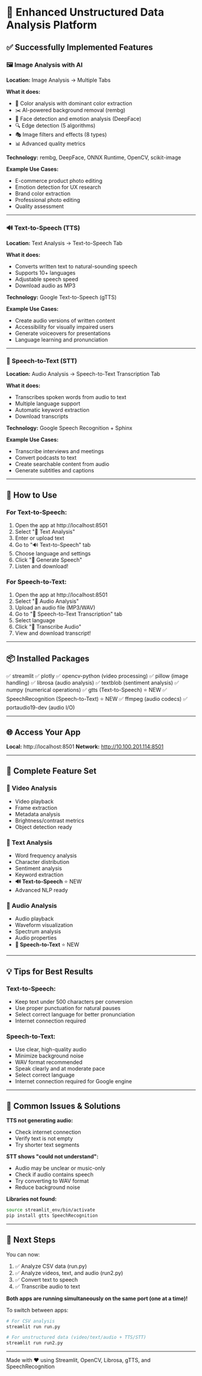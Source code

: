 # 🎉 Enhanced Unstructured Data Analysis Platform

## ✅ Successfully Implemented Features

### 🖼️ Image Analysis with AI
**Location:** Image Analysis → Multiple Tabs

**What it does:**
- 🎨 Color analysis with dominant color extraction
- ✂️ AI-powered background removal (rembg)
- 👤 Face detection and emotion analysis (DeepFace)
- 🔍 Edge detection (5 algorithms)
- 🎭 Image filters and effects (8 types)
- 📊 Advanced quality metrics

**Technology:** rembg, DeepFace, ONNX Runtime, OpenCV, scikit-image

**Example Use Cases:**
- E-commerce product photo editing
- Emotion detection for UX research
- Brand color extraction
- Professional photo editing
- Quality assessment

---

### 🔊 Text-to-Speech (TTS)
**Location:** Text Analysis → Text-to-Speech Tab

**What it does:**
- Converts written text to natural-sounding speech
- Supports 10+ languages
- Adjustable speech speed
- Download audio as MP3

**Technology:** Google Text-to-Speech (gTTS)

**Example Use Cases:**
- Create audio versions of written content
- Accessibility for visually impaired users
- Generate voiceovers for presentations
- Language learning and pronunciation

---

### 🎤 Speech-to-Text (STT)
**Location:** Audio Analysis → Speech-to-Text Transcription Tab

**What it does:**
- Transcribes spoken words from audio to text
- Multiple language support
- Automatic keyword extraction
- Download transcripts

**Technology:** Google Speech Recognition + Sphinx

**Example Use Cases:**
- Transcribe interviews and meetings
- Convert podcasts to text
- Create searchable content from audio
- Generate subtitles and captions

---

## 🎯 How to Use

### For Text-to-Speech:
1. Open the app at http://localhost:8501
2. Select "📝 Text Analysis"
3. Enter or upload text
4. Go to "🔊 Text-to-Speech" tab
5. Choose language and settings
6. Click "🎤 Generate Speech"
7. Listen and download!

### For Speech-to-Text:
1. Open the app at http://localhost:8501
2. Select "🎵 Audio Analysis"
3. Upload an audio file (MP3/WAV)
4. Go to "🎤 Speech-to-Text Transcription" tab
5. Select language
6. Click "🎯 Transcribe Audio"
7. View and download transcript!

---

## 📦 Installed Packages

✅ streamlit
✅ plotly
✅ opencv-python (video processing)
✅ pillow (image handling)
✅ librosa (audio analysis)
✅ textblob (sentiment analysis)
✅ numpy (numerical operations)
✅ gtts (Text-to-Speech) ⭐ NEW
✅ SpeechRecognition (Speech-to-Text) ⭐ NEW
✅ ffmpeg (audio codecs)
✅ portaudio19-dev (audio I/O)

---

## 🌐 Access Your App

**Local:** http://localhost:8501
**Network:** http://10.100.201.114:8501

---

## 🎨 Complete Feature Set

### 🎥 Video Analysis
- Video playback
- Frame extraction
- Metadata analysis
- Brightness/contrast metrics
- Object detection ready

### 📝 Text Analysis
- Word frequency analysis
- Character distribution
- Sentiment analysis
- Keyword extraction
- **🔊 Text-to-Speech** ⭐ NEW
- Advanced NLP ready

### 🎵 Audio Analysis
- Audio playback
- Waveform visualization
- Spectrum analysis
- Audio properties
- **🎤 Speech-to-Text** ⭐ NEW

---

## 💡 Tips for Best Results

### Text-to-Speech:
- Keep text under 500 characters per conversion
- Use proper punctuation for natural pauses
- Select correct language for better pronunciation
- Internet connection required

### Speech-to-Text:
- Use clear, high-quality audio
- Minimize background noise
- WAV format recommended
- Speak clearly and at moderate pace
- Select correct language
- Internet connection required for Google engine

---

## 🐛 Common Issues & Solutions

**TTS not generating audio:**
- Check internet connection
- Verify text is not empty
- Try shorter text segments

**STT shows "could not understand":**
- Audio may be unclear or music-only
- Check if audio contains speech
- Try converting to WAV format
- Reduce background noise

**Libraries not found:**
```bash
source streamlit_env/bin/activate
pip install gtts SpeechRecognition
```

---

## 🚀 Next Steps

You can now:
1. ✅ Analyze CSV data (run.py)
2. ✅ Analyze videos, text, and audio (run2.py)
3. ✅ Convert text to speech
4. ✅ Transcribe audio to text

**Both apps are running simultaneously on the same port (one at a time)!**

To switch between apps:
```bash
# For CSV analysis
streamlit run run.py

# For unstructured data (video/text/audio + TTS/STT)
streamlit run run2.py
```

---

Made with ❤️ using Streamlit, OpenCV, Librosa, gTTS, and SpeechRecognition
